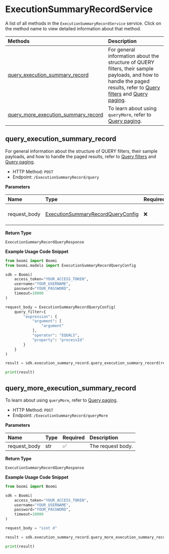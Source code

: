 # ExecutionSummaryRecordService

A list of all methods in the `ExecutionSummaryRecordService` service. Click on the method name to view detailed information about that method.

| Methods                                                                     | Description                                                                                                                                                                                                                                     |
| :-------------------------------------------------------------------------- | :---------------------------------------------------------------------------------------------------------------------------------------------------------------------------------------------------------------------------------------------- |
| [query_execution_summary_record](#query_execution_summary_record)           | For general information about the structure of QUERY filters, their sample payloads, and how to handle the paged results, refer to [Query filters](#section/Introduction/Query-filters) and [Query paging](#section/Introduction/Query-paging). |
| [query_more_execution_summary_record](#query_more_execution_summary_record) | To learn about using `queryMore`, refer to [Query paging](#section/Introduction/Query-paging).                                                                                                                                                  |

## query_execution_summary_record

For general information about the structure of QUERY filters, their sample payloads, and how to handle the paged results, refer to [Query filters](#section/Introduction/Query-filters) and [Query paging](#section/Introduction/Query-paging).

- HTTP Method: `POST`
- Endpoint: `/ExecutionSummaryRecord/query`

**Parameters**

| Name         | Type                                                                                | Required | Description       |
| :----------- | :---------------------------------------------------------------------------------- | :------- | :---------------- |
| request_body | [ExecutionSummaryRecordQueryConfig](../models/ExecutionSummaryRecordQueryConfig.md) | ❌       | The request body. |

**Return Type**

`ExecutionSummaryRecordQueryResponse`

**Example Usage Code Snippet**

```python
from boomi import Boomi
from boomi.models import ExecutionSummaryRecordQueryConfig

sdk = Boomi(
    access_token="YOUR_ACCESS_TOKEN",
    username="YOUR_USERNAME",
    password="YOUR_PASSWORD",
    timeout=10000
)

request_body = ExecutionSummaryRecordQueryConfig(
    query_filter={
        "expression": {
            "argument": [
                "argument"
            ],
            "operator": "EQUALS",
            "property": "processId"
        }
    }
)

result = sdk.execution_summary_record.query_execution_summary_record(request_body=request_body)

print(result)
```

## query_more_execution_summary_record

To learn about using `queryMore`, refer to [Query paging](#section/Introduction/Query-paging).

- HTTP Method: `POST`
- Endpoint: `/ExecutionSummaryRecord/queryMore`

**Parameters**

| Name         | Type | Required | Description       |
| :----------- | :--- | :------- | :---------------- |
| request_body | str  | ✅       | The request body. |

**Return Type**

`ExecutionSummaryRecordQueryResponse`

**Example Usage Code Snippet**

```python
from boomi import Boomi

sdk = Boomi(
    access_token="YOUR_ACCESS_TOKEN",
    username="YOUR_USERNAME",
    password="YOUR_PASSWORD",
    timeout=10000
)

request_body = "sint d"

result = sdk.execution_summary_record.query_more_execution_summary_record(request_body=request_body)

print(result)
```

